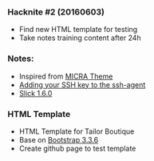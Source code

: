 ### Hacknite #2 (20160603)
* Find new HTML template for testing
* Take notes training content after 24h

### Notes:
* Inspired from [MICRA Theme](http://bluemicra.myshopify.com/)
* [Adding your SSH key to the ssh-agent](https://help.github.com/articles/generating-a-new-ssh-key-and-adding-it-to-the-ssh-agent/)
* [Slick 1.6.0](https://github.com/kenwheeler/slick)

### HTML Template
* HTML Template for Tailor Boutique
* Base on [Bootstrap 3.3.6](http://getbootstrap.com/)
* Create github page to test template